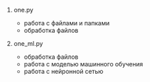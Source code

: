 1) one.py
   * работа с файлами и папками
   * обработка файлов

2) one_ml.py
   * обработка файлов
   * работа с моделью машинного обучения
   * работа с нейронной сетью
